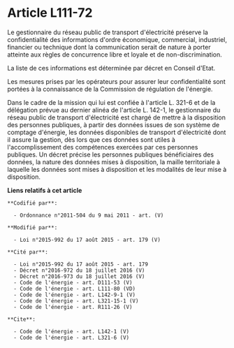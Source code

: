 # Article L111-72

Le gestionnaire du réseau public de transport d'électricité préserve la confidentialité des informations d'ordre économique,
commercial, industriel, financier ou technique dont la communication serait de nature à porter atteinte aux règles de
concurrence libre et loyale et de non-discrimination. 

La liste de ces informations est déterminée par décret en Conseil d'Etat. 

Les mesures prises par les opérateurs pour assurer leur confidentialité sont portées à la connaissance de la Commission de
régulation de l'énergie. 

Dans le cadre de la mission qui lui est confiée à l'article L. 321-6 et de la délégation prévue au dernier alinéa de
l'article L. 142-1, le gestionnaire du réseau public de transport d'électricité est chargé de mettre à la disposition des
personnes publiques, à partir des données issues de son système de comptage d'énergie, les données disponibles de transport
d'électricité dont il assure la gestion, dès lors que ces données sont utiles à l'accomplissement des compétences exercées
par ces personnes publiques. Un décret précise les personnes publiques bénéficiaires des données, la nature des données mises
à disposition, la maille territoriale à laquelle les données sont mises à disposition et les modalités de leur mise à
disposition.

**Liens relatifs à cet article**

	**Codifié par**:

	  - Ordonnance n°2011-504 du 9 mai 2011 - art. (V)

	**Modifié par**:

	  - Loi n°2015-992 du 17 août 2015 - art. 179 (V)

	**Cité par**:

	  - Loi n°2015-992 du 17 août 2015 - art. 179
	  - Décret n°2016-972 du 18 juillet 2016 (V)
	  - Décret n°2016-973 du 18 juillet 2016 (V)
	  - Code de l'énergie - art. D111-53 (V)
	  - Code de l'énergie - art. L111-80 (VD)
	  - Code de l'énergie - art. L142-9-1 (V)
	  - Code de l'énergie - art. L321-15-1 (V)
	  - Code de l'énergie - art. R111-26 (V)

	**Cite**:

	  - Code de l'énergie - art. L142-1 (V)
	  - Code de l'énergie - art. L321-6 (V)
